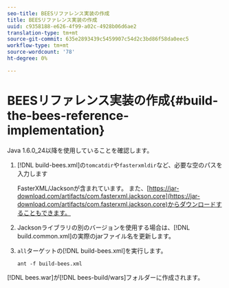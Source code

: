```yaml
---
seo-title: BEESリファレンス実装の作成
title: BEESリファレンス実装の作成
uuid: c9358188-e626-4f99-a02c-4928b06d6ae2
translation-type: tm+mt
source-git-commit: 635e2893439c5459907c54d2c3bd86f58da0eec5
workflow-type: tm+mt
source-wordcount: '78'
ht-degree: 0%

---
```



# BEESリファレンス実装の作成{#build-the-bees-reference-implementation}

Java 1.6.0_24以降を使用していることを確認します。
1. [!DNL build-bees.xml]の`tomcatdir`や`fasterxmldir`など、必要な空のパスを入力します

   FasterXML/Jacksonが含まれています。 また、[https://jar-download.com/artifacts/com.fasterxml.jackson.core](https://jar-download.com/artifacts/com.fasterxml.jackson.core)からダウンロードすることもできます。
1. Jacksonライブラリの別のバージョンを使用する場合は、[!DNL build.common.xml]の実際のjarファイル名を更新します。
1. `all`ターゲットの[!DNL build-bees.xml]を実行します。

   ```
   ant -f build-bees.xml
   ```

[!DNL bees.war]が[!DNL bees-build/wars]フォルダーに作成されます。